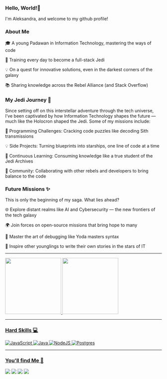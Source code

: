 ### Hello, World!👋
I'm Aleksandra, and welcome to my github profile!

### About Me

🎓 A young Padawan in Information Technology, mastering the ways of code

🌱 Training every day to become a full-stack Jedi

💡 On a quest for innovative solutions, even in the darkest corners of the galaxy

📚 Sharing knowledge across the Rebel Alliance (and Stack Overflow)


### My Jedi Journey 🚀
Since setting off on this interstellar adventure through the tech universe, I’ve been captivated by how Information Technology shapes the future — much like the Holocron shaped the Jedi. Some of my missions include:

🧩 Programming Challenges: Cracking code puzzles like decoding Sith transmissions

💡 Side Projects: Turning blueprints into starships, one line of code at a time

📖 Continuous Learning: Consuming knowledge like a true student of the Jedi Archives

💬 Community: Collaborating with other rebels and developers to bring balance to the code

### Future Missions ✨
This is only the beginning of my saga. What lies ahead?

🌐 Explore distant realms like AI and Cybersecurity — the new frontiers of the tech galaxy

🌍 Join forces on open-source missions that bring hope to many

🧠 Master the art of debugging like Yoda masters syntax

🌱 Inspire other younglings to write their own stories in the stars of IT

-----------------------------------------------------------------------------------------------------------------------------------------------------------------------------------------------------------------------------

<div>
<a href="https://github.com/AleksandraPereira">
<img loading="lazy" height="180em" src="https://github-readme-stats.vercel.app/api/top-langs/?username=AleksandraPereira&layout=compact&langs_count=7&theme=dracula"/>
<img loading="lazy" height="180em" src="https://github-readme-stats.vercel.app/api?username=AleksandraPereira&show_icons=true&theme=dracula&include_all_commits=true&count_private=true"/>
</div>

-----------------------------------------------------------------------------------------------------------------------------------------------------------------------------------------------------------------------------------------------------------------------------

### Hard Skills 💻

![JavaScript](https://img.shields.io/badge/javascript-%23323330.svg?style=for-the-badge&logo=javascript&logoColor=%23F7DF1E) ![Java](https://img.shields.io/badge/Java-ED8B00?style=for-the-badge&logo=openjdk&logoColor=white)    ![NodeJS](https://img.shields.io/badge/node.js-6DA55F?style=for-the-badge&logo=node.js&logoColor=white) 
  ![Postgres](https://img.shields.io/badge/postgres-%23316192.svg?style=for-the-badge&logo=postgresql&logoColor=white) 



-----------------------------------------------------------------------------------------------------------------------------------------------------------------------------------------------------------------------------------------------------------------------------
### You'll find Me 🚩

<div>
<a href="https://instagram.com/def___init__function?utm_source=qr&igshid=MzNlNGNkZWQ4Mg%3D%3D" target="_blank"><img loading="lazy" src="https://img.shields.io/badge/-Instagram-%23E4405F?style=for-the-badge&logo=instagram&logoColor=white" target="_blank"></a>
<a href="https://www.linkedin.com/in/aleksandra-pereira-066880260" target="_blank"><img loading="lazy" src="https://img.shields.io/badge/-LinkedIn-%230077B5?style=for-the-badge&logo=linkedin&logoColor=white" target="_blank"></a> 
<a href="https://discord.com/der_ponyhof/1035699805458014258" target="_blank"><img loading="lazy" src="https://img.shields.io/badge/Discord-%235865F2.svg?style=for-the-badge&logo=discord&logoColor=white" target="_blank"></a> 
<a href = "mailto:email.academicoaleksandra@gmail.com"><img loading="lazy" src="https://img.shields.io/badge/Gmail-D14836?style=for-the-badge&logo=gmail&logoColor=white" target="_blank"></a>
</div>

          
          
